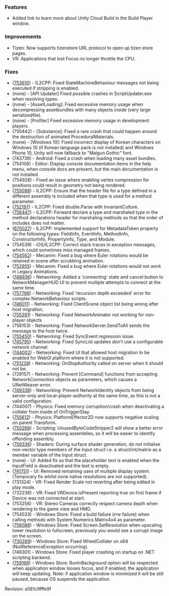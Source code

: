### Features

*   Added link to learn more about Unity Cloud Build in the Build Player window.

### Improvements

*   Tizen: Now supports tizenstore URL protocol to open up tizen store pages.
*   VR: Applications that lost Focus no longer throttle the CPU.

### Fixes

*   ([753610](http://issuetracker.unity3d.com/issues/webgl-statemachinebehaviours-not-executing)) - IL2CPP: Fixed StateMachineBehaviour messages not being executed if stripping is enabled.
*   (none) - \[API Updater\] Fixed possible crashes in ScriptUpdater.exe when resolving types.
*   (none) - \[AssetLoading\]: Fixed excessive memory usage when decompressing assetbundles with many objects inside (very large serializedfile).
*   (none) - \[Profiler\] Fixed excessive memory usage in development players.
*   (750442) - \[Substance\]: Fixed a rare crash that could happen around the destruction of animated ProceduralMaterials.
*   (none) - \[Windows 10\]: Fixed incorrect display of Korean characters on Windows 10 (if Korean language pack is not installed) and Windows Phone 10, Unity will now fallback to "Malgun Gothic" font.
*   (743739) - Android: Fixed a crash when loading many asset bundles.
*   (754108) - Editor: Display console documentation items in the help menu, when console docs are present, but the main documentation is not installed.
*   (754928) - Fixed an issue where enabling vertex compression for positions could result in geometry not being rendered.
*   ([755088](http://issuetracker.unity3d.com/issues/project-containing-dll-files-failed-to-compile-with-il2cpp-for-webgl)) - IL2CPP: Ensure that the header file for a type defined in a different assembly is included when that type is used for a method parameter.
*   ([752197](http://issuetracker.unity3d.com/issues/float-dot-parse-invalid-format-exception-with-il2cpp)) - IL2CPP: Fixed double.Parse with InvariantCulture.
*   ([756447](http://issuetracker.unity3d.com/issues/il2cpp-fails-generating-code)) - IL2CPP: Forward declare a type and marshaled type in the method declarations header for marshaling methods so that the order of includes does not matter.
*   ([670027](http://issuetracker.unity3d.com/issues/il2cpp-does-not-support-memberinfo-dot-metadatatoken)) - IL2CPP: Implemented support for MetadataToken property on the following types: FieldInfo, EventInfo, MethodInfo, ConstructorInfo, PropertyInfo, Type, and Module.
*   (754539) - iOS/IL2CPP: Correct stack traces in exception messages, which could sometimes miss managed frames.
*   ([754562](http://issuetracker.unity3d.com/issues/animation-model-retains-the-transform-information-of-last-keyframes-transform-properties)) - Mecanim: Fixed a bug where Euler rotations would be retained in scene after scrubbing animation.
*   ([752955](http://issuetracker.unity3d.com/issues/animation-legacy-animation-does-not-record-euler-angles-rotation-changes)) - Mecanim: Fixed a bug where Euler rotations would not work in Legacy Animations.
*   ([748936](http://issuetracker.unity3d.com/issues/ability-to-create-virtual-not-existing-client)) - Networking: Added a 'connecting' state and cancel button to NetworkManagerHUD UI to prevent multiple attempts to connect at the same time.
*   ([757766](http://issuetracker.unity3d.com/issues/networking-slash-clientrpc-declaring-more-than-64-clientrpc-with-attributes-in-one-class-fails-to-compile)) - Networking: Fixed 'recursion depth exceeded' error for complex NetworkBehaviour scripts.
*   ([746011](ttp://issuetracker.unity3d.com/issues/host-migration-clientscene-dot-objects-count-is-increased-every-time-after-host-is-migrated)) - Networking: Fixed ClientScene object list being wrong after host migration.
*   ([755391](http://issuetracker.unity3d.com/issues/networkanimator-does-work-for-non-player-objects)) - Networking: Fixed NetworkAnimator not working for non-player objects
*   (756153) - Networking: Fixed NetworkServer.SendToAll sends the message to the host twice.
*   ([755450](http://issuetracker.unity3d.com/issues/syncevent-not-firing-on-clients)) - Networking: Fixed SyncEvent regression issue.
*   ([745795](http://issuetracker.unity3d.com/issues/synclist-update-messages-dont-use-configurable-channel)) - Networking: Fixed SyncList updates don't use a configurable network channel.
*   ([744002](http://issuetracker.unity3d.com/issues/it-is-possible-to-migrate-host-to-webgl-client)) - Networking: Fixed UI that allowed host migration to be enabled for WebGl platform where it is not supported.
*   ([751239](http://issuetracker.unity3d.com/issues/when-launching-host-and-spawn-spawnable-prefab-it-calls-both-onstartauthority-and-onstopauthority-what-is-wrong)) - Networking: OnStopAuthority called on server when it should not be.
*   (729157) - Networking: Prevent \[Command\] functions from accepting NetworkConnection objects as parameters, which causes a UNetWeaver error.
*   ([749338](http://issuetracker.unity3d.com/issues/user-can-set-both-local-player-authority-and-server-only-flags-in-networkidentity)) - Networking: Prevent NetworkIdentity objects from being server-only and local-player-authority at the same time, as this is not a valid configuration.
*   (744007) - Physics: Fixed memory corruption/crash when deactivating a collider from inside of OnTriggerStay.
*   ([755612](http://issuetracker.unity3d.com/issues/platformeffector-one-sided-parent-object-with-negative-scale-inverts-the-collider)) - Physics: PlatformEffector2D now supports negative scaling on parent Transform.
*   ([750266](http://issuetracker.unity3d.com/issues/uwp-il2cpp-unusedbytecodestripper2-did-not-run-properly)) - Scripting: UnusedByteCodeStripper2 will show a better error message when processing assemblies, so it will be easier to identify offending assembly.
*   ([759336](http://issuetracker.unity3d.com/issues/surface-shaders-invalid-subscript-x-error-when-input-structs-contains-struct-members)) - Shaders: During surface shader generation, do not initialise non-vector type members of the Input struct i.e. a struct/int/matrix as a member variable of the Input struct.
*   (none) - UI: Added fix so that the placeholder text is enabled when the InputField is deactivated and the text is empty.
*   ([741751](http://issuetracker.unity3d.com/issues/build-canvas-elements-are-placed-incorrectly-when-setting-non-native-resolution-in-standalone-build)) - UI: Removed remaining uses of multiple display system.(Temporary fix whilst none native resolutions are not supported).
*   (731324) - VR: Fixed Render Scale not reverting after being edited in play mode.
*   (732236) - VR: Fixed VRDevice.isPresent reporting true on first frame if Device was not connected at start.
*   (753256) - VR: Stereo Cameras correctly respect camera depth when rendering to the game view and HMD.
*   (754533) - Windows Store: Fixed a build failure (rrw failure) when calling methods with System.Numerics.Matrix4x4 as parameter.
*   ([756086](http://issuetracker.unity3d.com/issues/wp8-dot-1-wsa-reducing-resolution-while-maintaining-fullscreen-not-working-on-devices-with-fullhd-resolution)) - Windows Store: Fixed Screen.SetResolution when upscaling lower resolution to fullscreen, previously you would see a corrupt image on the screen.
*   ([730289](http://issuetracker.unity3d.com/issues/uwp-x64-platform-application-throws-exceptions-in-the-output)) - Windows Store: Fixed WheelCollider on x64 (NullReferenceException occurring).
*   (746301) - Windows Store: Fixed player crashing on startup on .NET scripting backend.
*   ([759166](http://issuetracker.unity3d.com/issues/uwp-wsa-runinbackground-doesnt-work-on-uwp-wsa)) - Windows Store: RunInBackground option will be respected when application window looses focus, and if enabled, the application will keep updating. Note: if application window is minimized it will be still paused, because OS suspends the application.

Revision: a581c9fffe9f